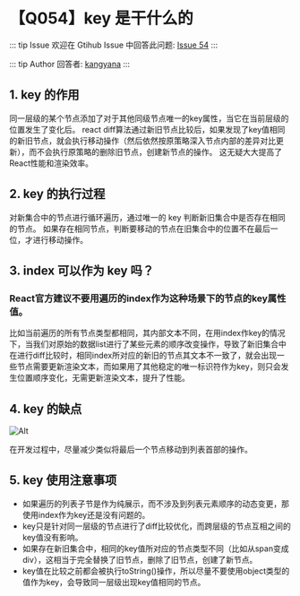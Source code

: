 # 【Q054】key 是干什么的


::: tip Issue
欢迎在 Gtihub Issue 中回答此问题: [Issue 54](https://github.com/kangyana/daily-question/issues/54)
:::

::: tip Author
回答者: [kangyana](https://github.com/kangyana)
:::
## 1. key 的作用
同一层级的某个节点添加了对于其他同级节点唯一的key属性，当它在当前层级的位置发生了变化后。
react diff算法通过新旧节点比较后，如果发现了key值相同的新旧节点，就会执行移动操作（然后依然按原策略深入节点内部的差异对比更新），而不会执行原策略的删除旧节点，创建新节点的操作。
这无疑大大提高了React性能和渲染效率。

## 2. key 的执行过程
对新集合中的节点进行循环遍历，通过唯一的 key 判断新旧集合中是否存在相同的节点。
如果存在相同节点，判断要移动的节点在旧集合中的位置不在最后一位，才进行移动操作。

## 3. index 可以作为 key 吗？
### React官方建议不要用遍历的index作为这种场景下的节点的key属性值。
比如当前遍历的所有节点类型都相同，其内部文本不同，在用index作key的情况下，当我们对原始的数据list进行了某些元素的顺序改变操作，导致了新旧集合中在进行diff比较时，相同index所对应的新旧的节点其文本不一致了，就会出现一些节点需要更新渲染文本，而如果用了其他稳定的唯一标识符作为key，则只会发生位置顺序变化，无需更新渲染文本，提升了性能。

## 4. key 的缺点
![Alt](https://p3-juejin.byteimg.com/tos-cn-i-k3u1fbpfcp/ce6eb05a24674c51943127fcde856d34~tplv-k3u1fbpfcp-zoom-in-crop-mark:3024:0:0:0.awebp)

在开发过程中，尽量减少类似将最后一个节点移动到列表首部的操作。

## 5. key 使用注意事项
- 如果遍历的列表子节是作为纯展示，而不涉及到列表元素顺序的动态变更，那使用index作为key还是没有问题的。
- key只是针对同一层级的节点进行了diff比较优化，而跨层级的节点互相之间的key值没有影响。
- 如果存在新旧集合中，相同的key值所对应的节点类型不同（比如从span变成div），这相当于完全替换了旧节点，删除了旧节点，创建了新节点。
- key值在比较之前都会被执行toString()操作，所以尽量不要使用object类型的值作为key，会导致同一层级出现key值相同的节点。
